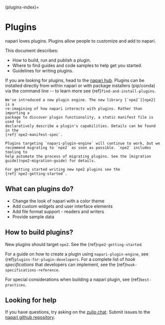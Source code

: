 (plugins-index)=

# Plugins

napari loves plugins. Plugins allow people to customize and add to napari.

This document describes:

- How to build, run and publish a plugin.
- Where to find guides and code samples to help get you started.
- Guidelines for writing plugins.

If you are looking for plugins, head to the [napari
hub](https://napari-hub.org). Plugins can be installed directly from within
napari or with package installers (pip/conda) via the command line -- to learn
more see {ref}`find-and-install-plugins`.

```{admonition} Introducing npe2
We've introduced a new plugin engine. The new library [`npe2`][npe2] is a
re-imagining of how napari interacts with plugins. Rather than importing a
package to discover plugin functionality, a static manifest file is used to
declaratively describe a plugin's capabilities. Details can be found in the
{ref}`npe2-manifest-spec`.

Plugins targeting `napari-plugin-engine` will continue to work, but we
recommend migrating to `npe2` as soon as possible. `npe2` includes tooling to
help automate the process of migrating plugins. See the [migration
guide](npe2-migration-guide) for details.

For getting started writing new npe2 plugins see the
{ref}`npe2-getting-started`.
```

## What can plugins do?

- Change the look of napari with a color theme
- Add custom widgets and user interface elements
- Add file format support - readers and writers
- Provide sample data

## How to build plugins?

New plugins should target `npe2`. See the {ref}`npe2-getting-started`.

For a guide on how to create a plugin using `napari-plugin-engine`, see
{ref}`plugins-for-plugin-developers`. For a complete list of _hook
specifications_ that developers can implement, see the
{ref}`hook-specifications-reference`.

For special considerations when building a napari plugin, see
{ref}`best-practices`.

## Looking for help

If you have questions, try asking on the [zulip
chat](https://napari.zulipchat.com/). Submit issues to the [napari github
repository](https://github.com/napari/napari).

[npe1]: https://github.com/napari/napari-plugin-engine
[npe2]: https://github.com/tlambert03/npe2
